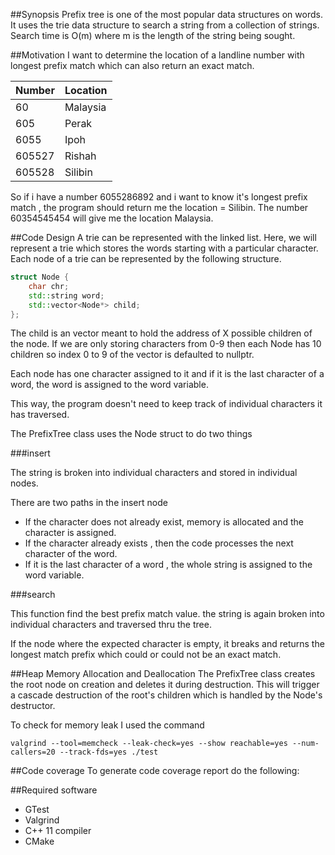 ##Synopsis
Prefix tree is one of the most popular data structures on words.
It uses the trie data structure to search a string from a collection
of strings. Search time is O(m) where m is the length of the string
being sought.

##Motivation
I want to determine the location of a landline number with longest prefix match which can also return an exact match.

|Number | Location|
|---   |---      |
|60    |Malaysia |
|605   |Perak    |
|6055  |Ipoh     |
|605527|Rishah   |
|605528|Silibin  |

So if i have a number 6055286892 and i want to know it's longest prefix match , the program should return me the location = Silibin. The number 60354545454 will give me the location Malaysia. 


##Code Design
A trie can be represented with the linked list. Here, we will represent a trie which stores the words starting with a particular character. Each node of a trie can be represented by the following structure.

```cpp
struct Node {
    char chr;
    std::string word;
    std::vector<Node*> child;
};
```
The child is an vector meant to hold the address of X possible children of the node. If we are only storing characters from 0-9 then each Node has 10 children so index 0 to 9 of the vector is defaulted to nullptr. 

Each node has one character assigned to it and if it is the last character of a word, the word is assigned to the word variable.

This way, the program doesn't need to keep track of individual characters it has traversed.


The PrefixTree class uses the Node struct to do two things

###insert

The string is broken into individual characters and stored in individual nodes. 

There are two paths in the insert node
- If the character does not already exist, memory is allocated and the character is assigned.
- If the character already exists , then the code processes the next character of the word.
- If it is the last character of a word , the whole string is assigned to the word variable. 

###search

This function find the best prefix match value. the string is again broken into individual characters and traversed thru the tree.

If the node where the expected character is empty, it breaks and returns the longest match prefix which could or could not be an exact match. 


##Heap Memory Allocation and Deallocation
The PrefixTree class creates the root node on creation and deletes it during destruction.
This will trigger a cascade destruction of the root's children which is handled by the Node's destructor.

To check for memory leak I used the command 
```
valgrind --tool=memcheck --leak-check=yes --show reachable=yes --num-callers=20 --track-fds=yes ./test
```

##Code coverage
To generate code coverage report do the following:


##Required software 
- GTest
- Valgrind
- C++ 11 compiler
- CMake
